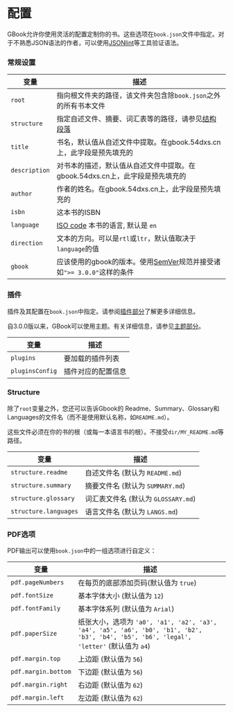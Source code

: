 # 配置

GBook允许你使用灵活的配置定制你的书。这些选项在`book.json`文件中指定。对于不熟悉JSON语法的作者，可以使用[JSONlint](http://jsonlint.com)等工具验证语法。

### 常规设置

| 变量 | 描述 |
| -------- | ----------- |
| `root` | 指向根文件夹的路径，该文件夹包含除`book.json`之外的所有书本文件|
| `structure` | 指定自述文件、摘要、词汇表等的路径，请参见[结构段落](#structure) |
| `title` | 书名，默认值从自述文件中提取。在gbook.54dxs.cn上，此字段是预先填充的 |
| `description` | 对书本的描述，默认值从自述文件中提取。在gbook.54dxs.cn上，此字段是预先填充的 |
| `author` | 作者的姓名。在gbook.54dxs.cn上，此字段是预先填充的 |
| `isbn` | 这本书的ISBN |
| `language` | [ISO code](https://en.wikipedia.org/wiki/List_of_ISO_639-1_codes) 本书的语言, 默认是 `en` |
| `direction` | 文本的方向。可以是`rtl`或`ltr`，默认值取决于`language`的值 |
| `gbook` | 应该使用的gbook的版本。使用[SemVer](http://semver.org)规范并接受诸如`">= 3.0.0"`这样的条件 |

### 插件

插件及其配置在`book.json`中指定。请参阅[插件部分](plugins/README.md)了解更多详细信息。

自3.0.0版以来，GBook可以使用主题。有关详细信息，请参见[主题部分](themes/README.md)。

| 变量 | 描述 |
| -------- | ----------- |
| `plugins` | 要加载的插件列表 |
| `pluginsConfig` | 插件对应的配置信息 |

### Structure

除了`root`变量之外，您还可以告诉Gbook的 Readme、Summary、Glossary和Languages的文件名（而不是使用默认名称，如`README.md`）。

这些文件必须在你的书的根（或每一本语言书的根）。不接受`dir/MY_README.md`等路径。

| 变量 | 描述 |
| -------- | ----------- |
| `structure.readme` | 自述文件名 (默认为 `README.md`) |
| `structure.summary` | 摘要文件名 (默认为 `SUMMARY.md`) |
| `structure.glossary` | 词汇表文件名 (默认为 `GLOSSARY.md`) |
| `structure.languages` | 语言文件名 (默认为 `LANGS.md`) |

### PDF选项

PDF输出可以使用`book.json`中的一组选项进行自定义：

| 变量 | 描述 |
| -------- | ----------- |
| `pdf.pageNumbers` | 在每页的底部添加页码(默认值为 `true`) |
| `pdf.fontSize` | 基本字体大小 (默认值为 `12`) |
| `pdf.fontFamily` | 基本字体系列 (默认值为 `Arial`) |
| `pdf.paperSize` | 纸张大小，选项为 `'a0', 'a1', 'a2', 'a3', 'a4', 'a5', 'a6', 'b0', 'b1', 'b2', 'b3', 'b4', 'b5', 'b6', 'legal', 'letter'` (默认值为 `a4`) |
| `pdf.margin.top` | 上边距 (默认值为 `56`) |
| `pdf.margin.bottom` | 下边距 (默认值为 `56`) |
| `pdf.margin.right` | 右边距 (默认值为 `62`) |
| `pdf.margin.left` | 左边距 (默认值为 `62`) |
